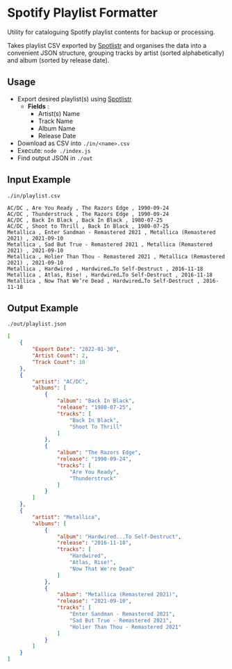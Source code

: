 # Spotify Playlist Formatter

Utility for cataloguing Spotify playlist contents for backup or processing.

Takes playlist CSV exported by [Spotlistr](https://www.spotlistr.com/export/spotify-playlist) and organises the data into a convenient JSON structure, grouping tracks by artist (sorted alphabetically) and album (sorted by release date).


## Usage

- Export desired playlist(s) using [Spotlistr](https://www.spotlistr.com/export/spotify-playlist)
    - **Fields** :
        - Artist(s) Name
        - Track Name
        - Album Name
        - Release Date
- Download as CSV into `./in/<name>.csv`
- Execute: `node ./index.js`
- Find output JSON in `./out`


## Input Example

`./in/playlist.csv`

```
AC/DC , Are You Ready , The Razors Edge , 1990-09-24
AC/DC , Thunderstruck , The Razors Edge , 1990-09-24
AC/DC , Back In Black , Back In Black , 1980-07-25
AC/DC , Shoot to Thrill , Back In Black , 1980-07-25
Metallica , Enter Sandman - Remastered 2021 , Metallica (Remastered 2021) , 2021-09-10
Metallica , Sad But True - Remastered 2021 , Metallica (Remastered 2021) , 2021-09-10
Metallica , Holier Than Thou - Remastered 2021 , Metallica (Remastered 2021) , 2021-09-10
Metallica , Hardwired , Hardwired…To Self-Destruct , 2016-11-18
Metallica , Atlas, Rise! , Hardwired…To Self-Destruct , 2016-11-18
Metallica , Now That We’re Dead , Hardwired…To Self-Destruct , 2016-11-18
```


## Output Example

`./out/playlist.json`

```json
[
    {
        "Export Date": "2022-01-30",
        "Artist Count": 2,
        "Track Count": 10
    },
    {
        "artist": "AC/DC",
        "albums": [
            {
                "album": "Back In Black",
                "release": "1980-07-25",
                "tracks": [
                    "Back In Black",
                    "Shoot To Thrill"
                ]
            },
            {
                "album": "The Razors Edge",
                "release": "1990-09-24",
                "tracks": [
                    "Are You Ready",
                    "Thunderstruck"
                ]
            }
        ]
    },
    {
        "artist": "Metallica",
        "albums": [
            {
                "album": "Hardwired...To Self-Destruct",
                "release": "2016-11-18",
                "tracks": [
                    "Hardwired",
                    "Atlas, Rise!",
                    "Now That We're Dead"
                ]
            },
            {
                "album": "Metallica (Remastered 2021)",
                "release": "2021-09-10",
                "tracks": [
                    "Enter Sandman - Remastered 2021",
                    "Sad But True - Remastered 2021",
                    "Holier Than Thou - Remastered 2021"
                ]
            }
        ]
    }
]
```
